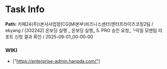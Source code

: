 # Task Info

**Path:** 카페24(주)\본사사업장\[CG]MI본부\비즈니스센터\엔터프라이즈코칭2팀 / ekyang / [332242] 온보딩 실행 _ 온보딩 실행_ 5. PRO 승인 요청_ └익일 모멘텀 리포트 신청 결과 확인 / 2025-09-01_00-00-00

### WIKI
- ["https://enterprise-admin.hanpda.com/"]

